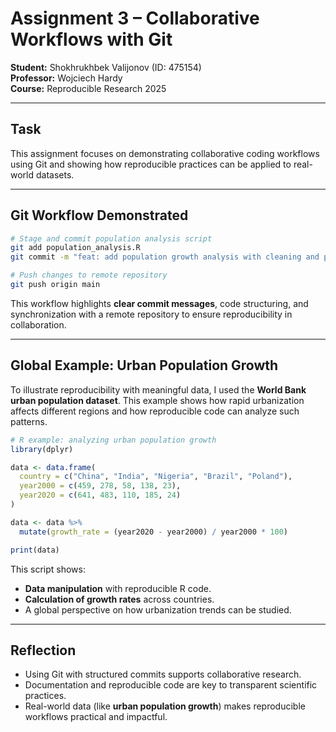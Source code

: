 
# Assignment 3 – Collaborative Workflows with Git

**Student:** Shokhrukhbek Valijonov (ID: 475154)  
**Professor:** Wojciech Hardy  
**Course:** Reproducible Research 2025  

---

## Task
This assignment focuses on demonstrating collaborative coding workflows using Git and showing how reproducible practices can be applied to real-world datasets.

---

## Git Workflow Demonstrated
```bash
# Stage and commit population analysis script
git add population_analysis.R
git commit -m "feat: add population growth analysis with cleaning and plotting"

# Push changes to remote repository
git push origin main
```

This workflow highlights **clear commit messages**, code structuring, and synchronization with a remote repository to ensure reproducibility in collaboration.

---

## Global Example: Urban Population Growth
To illustrate reproducibility with meaningful data, I used the **World Bank urban population dataset**. This example shows how rapid urbanization affects different regions and how reproducible code can analyze such patterns.

```r
# R example: analyzing urban population growth
library(dplyr)

data <- data.frame(
  country = c("China", "India", "Nigeria", "Brazil", "Poland"),
  year2000 = c(459, 278, 58, 138, 23),
  year2020 = c(641, 483, 110, 185, 24)
)

data <- data %>%
  mutate(growth_rate = (year2020 - year2000) / year2000 * 100)

print(data)
```

This script shows:
- **Data manipulation** with reproducible R code.  
- **Calculation of growth rates** across countries.  
- A global perspective on how urbanization trends can be studied.

---

## Reflection
- Using Git with structured commits supports collaborative research.  
- Documentation and reproducible code are key to transparent scientific practices.  
- Real-world data (like **urban population growth**) makes reproducible workflows practical and impactful.
